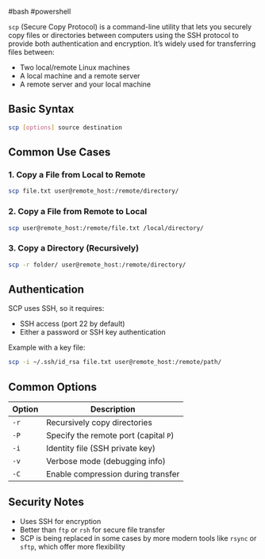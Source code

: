 #bash #powershell 

`scp` (Secure Copy Protocol) is a command-line utility that lets you securely copy files or directories between computers using the SSH protocol to provide both authentication and encryption.
It’s widely used for transferring files between:
- Two local/remote Linux machines
- A local machine and a remote server
- A remote server and your local machine


## Basic Syntax

```bash
scp [options] source destination
```



## Common Use Cases

### 1. Copy a File from Local to Remote

```bash
scp file.txt user@remote_host:/remote/directory/
```

### 2. Copy a File from Remote to Local

```bash
scp user@remote_host:/remote/file.txt /local/directory/
```

### 3. Copy a Directory (Recursively)

```bash
scp -r folder/ user@remote_host:/remote/directory/
```


## Authentication

SCP uses SSH, so it requires:

- SSH access (port 22 by default)
- Either a password or SSH key authentication

Example with a key file:

```bash
scp -i ~/.ssh/id_rsa file.txt user@remote_host:/remote/path/
```


## Common Options

|Option|Description|
|---|---|
|`-r`|Recursively copy directories|
|`-P`|Specify the remote port (capital `P`)|
|`-i`|Identity file (SSH private key)|
|`-v`|Verbose mode (debugging info)|
|`-C`|Enable compression during transfer|


## Security Notes

- Uses SSH for encryption
- Better than `ftp` or `rsh` for secure file transfer
- SCP is being replaced in some cases by more modern tools like `rsync` or `sftp`, which offer more flexibility
